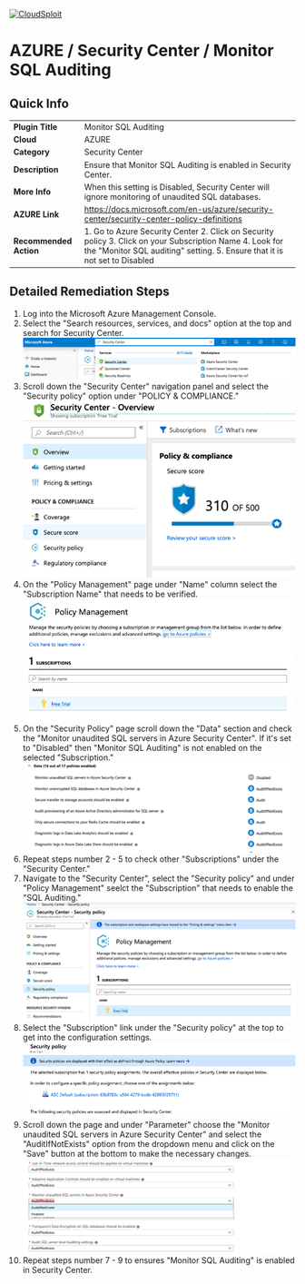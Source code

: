 [![CloudSploit](https://cloudsploit.com/img/logo-new-big-text-100.png "CloudSploit")](https://cloudsploit.com)

# AZURE / Security Center / Monitor SQL Auditing

## Quick Info

| | |
|-|-|
| **Plugin Title** | Monitor SQL Auditing |
| **Cloud** | AZURE |
| **Category** | Security Center |
| **Description** | Ensure that Monitor SQL Auditing is enabled in Security Center. |
| **More Info** | When this setting is Disabled, Security Center will ignore monitoring of unaudited SQL databases. |
| **AZURE Link** | https://docs.microsoft.com/en-us/azure/security-center/security-center-policy-definitions |
| **Recommended Action** | 1. Go to Azure Security Center 2. Click on Security policy 3. Click on your Subscription Name 4. Look for the "Monitor SQL auditing" setting. 5. Ensure that it is not set to Disabled |

## Detailed Remediation Steps
1. Log into the Microsoft Azure Management Console.
2. Select the "Search resources, services, and docs" option at the top and search for Security Center. </br> <img src="/resources/azure/securitycenter/monitor-sql-auditing/step2.png"/>
3. Scroll down the "Security Center" navigation panel and select the "Security policy" option under "POLICY & COMPLIANCE."</br> <img src="/resources/azure/securitycenter/monitor-sql-auditing/step3.png"/>
4. On the "Policy Management" page under "Name" column select the "Subscription Name" that needs to be verified.</br> <img src="/resources/azure/securitycenter/monitor-sql-auditing/step4.png"/>
5. On the "Security Policy" page scroll down the "Data" section and check the "Monitor unaudited SQL servers in Azure Security Center". If it's set to "Disabled" then "Monitor SQL Auditing" is not enabled on the selected "Subscription."</br> <img src="/resources/azure/securitycenter/monitor-sql-auditing/step5.png"/>
6. Repeat steps number 2 - 5 to check other "Subscriptions" under the "Security Center."</br>
7. Navigate to the "Security Center", select the "Security policy" and under "Policy Management" seelct the "Subscription" that needs to enable the "SQL Auditing."</br> <img src="/resources/azure/securitycenter/monitor-sql-auditing/step7.png"/>
8. Select the "Subscription" link under the "Security policy" at the top to get into the configuration settings. </br> <img src="/resources/azure/securitycenter/monitor-sql-auditing/step8.png"/>
9. Scroll down the page and under "Parameter" choose the "Monitor unaudited SQL servers in Azure Security Center" and select the "AuditIfNotExists" option from the dropdown menu and click on the "Save" button at the bottom to make the necessary changes.</br> <img src="/resources/azure/securitycenter/monitor-sql-auditing/step9.png"/>
10. Repeat steps number 7 - 9 to ensures "Monitor SQL Auditing" is enabled in Security Center.</br>

